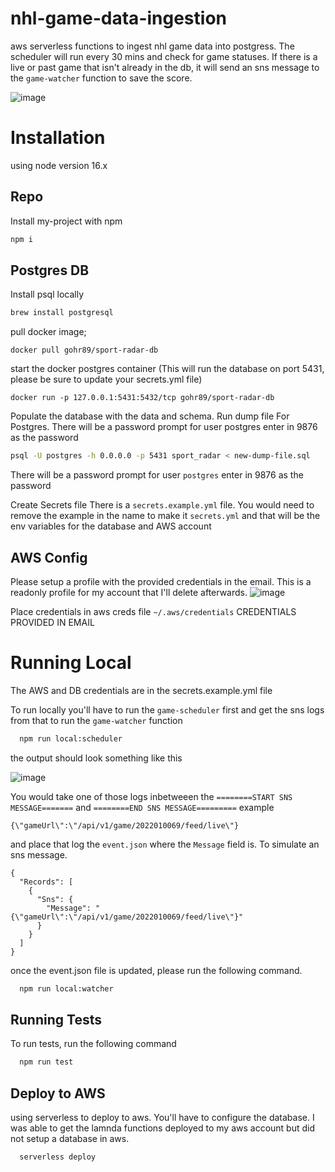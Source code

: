 # nhl-game-data-ingestion

aws serverless functions to ingest nhl game data into postgress.
The scheduler will run every 30 mins and check for game statuses. If there is a live or past game that isn't already in the db, it will send an sns message to the `game-watcher` function to save the score.

![image](https://user-images.githubusercontent.com/23470818/193689370-76d6ea5e-443a-4b95-ae79-4750c798c79e.png)

# Installation

using node version 16.x

## Repo

Install my-project with npm

```bash
npm i
```

## Postgres DB

Install psql locally

```bash
brew install postgresql
```

pull docker image;

```
docker pull gohr89/sport-radar-db
```

start the docker postgres container (This will run the database on port 5431, please be sure to update your secrets.yml file)

```
docker run -p 127.0.0.1:5431:5432/tcp gohr89/sport-radar-db
```

Populate the database with the data and schema. Run dump file For Postgres. There will be a password prompt for user postgres enter in 9876 as the password

```bash
psql -U postgres -h 0.0.0.0 -p 5431 sport_radar < new-dump-file.sql
```

There will be a password prompt for user `postgres` enter in 9876 as the password

Create Secrets file
There is a `secrets.example.yml` file.  You would need to remove the example in the name to make it `secrets.yml` and that will be the env variables for the database and AWS account

## AWS Config

Please setup a profile with the provided credentials in the email. This is a readonly profile for my account that I'll delete afterwards.
![image](https://user-images.githubusercontent.com/23470818/195419340-3104f8b4-e992-445b-a9d8-c7dad1e19c39.png)

Place credentials in aws creds file `~/.aws/credentials`
CREDENTIALS PROVIDED IN EMAIL

# Running Local

The AWS and DB credentials are in the secrets.example.yml file

To run locally you'll have to run the `game-scheduler` first and get the sns logs from that to run the `game-watcher` function

```bash
  npm run local:scheduler
```

the output should look something like this

![image](https://user-images.githubusercontent.com/23470818/195417351-c8e13941-dd82-434d-8cfb-c1300e1d09d1.png)

You would take one of those logs inbetweeen the `========START SNS MESSAGE=======` and `========END SNS MESSAGE=========`
example

```
{\"gameUrl\":\"/api/v1/game/2022010069/feed/live\"}
```

and place that log the `event.json` where the `Message` field is. To simulate an sns message.

```
{
  "Records": [
    {
      "Sns": {
        "Message": "{\"gameUrl\":\"/api/v1/game/2022010069/feed/live\"}"
      }
    }
  ]
}
```

once the event.json file is updated, please run the following command.

```bash
  npm run local:watcher
```

## Running Tests

To run tests, run the following command

```bash
  npm run test
```

## Deploy to AWS

using serverless to deploy to aws. You'll have to configure the database. I was able to get the lamnda functions deployed to my aws account but did not setup a database in aws.

```bash
  serverless deploy
```
